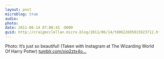 ```yaml
---
layout: post
microblog: true
audio: 
photo: 
date: 2011-06-14 07:08:43 -0600
guid: http://craigmcclellan.micro.blog/2011/06/14/t80622695015923712.html
---
```

Photo: It’s just so beautiful! (Taken with Instagram at The Wizarding World Of Harry Potter) [tumblr.com/xiq2ztx4o...](http://tumblr.com/xiq2ztx4ou)
